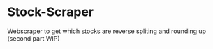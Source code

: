 # Stock-Scraper
Webscraper to get which stocks are reverse spliting and rounding up (second part WIP) 
